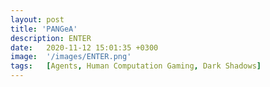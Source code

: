 ```yaml
---
layout: post
title: 'PANGeA'
description: ENTER
date:   2020-11-12 15:01:35 +0300
image:  '/images/ENTER.png'
tags:   [Agents, Human Computation Gaming, Dark Shadows]
---
```

